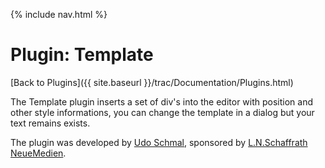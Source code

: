 {% include nav.html %}

# Plugin: Template

[Back to Plugins]({{ site.baseurl }}/trac/Documentation/Plugins.html)

The Template plugin inserts a set of div's into the editor with position and other style informations, you can change the template in a dialog but your text remains exists.

The plugin was developed by [Udo Schmal](http://www.schaffrath-neuemedien.de), sponsored by [L.N.Schaffrath NeueMedien](http://www.schaffrath-neuemedien.de).
